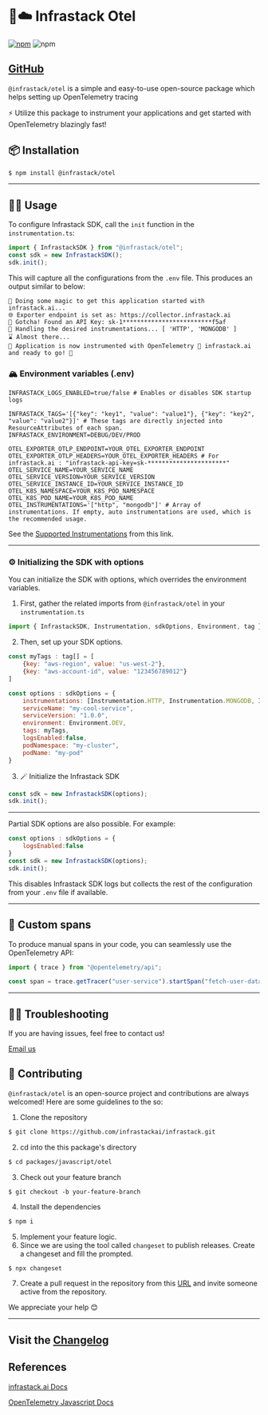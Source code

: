 # 🐙☁️ Infrastack Otel

[![npm](https://img.shields.io/npm/v/@infrastack/otel.svg)](https://www.npmjs.com/package/@infrastack/otel)
![npm](https://img.shields.io/npm/dm/@infrastack/otel)


## [GitHub](https://github.com/infrastackai/infrastack/tree/main/packages/javascript/otel)


`@infrastack/otel` is a simple and easy-to-use open-source package which helps setting up OpenTelemetry tracing

⚡ Utilize this package to instrument your applications and get started with OpenTelemetry blazingly fast!

## 📦 Installation

```bash
$ npm install @infrastack/otel
```
---

## 🧑‍🏫 Usage
To configure Infrastack SDK, call the `init` function in the `instrumentation.ts`:

```javascript
import { InfrastackSDK } from "@infrastack/otel";
const sdk = new InfrastackSDK();
sdk.init();
```

This will capture all the configurations from the `.env` file. This produces an output similar to below:
```
🧙 Doing some magic to get this application started with infrastack.ai...
🌐 Exporter endpoint is set as: https://collector.infrastack.ai
🔑 Gotcha! Found an API Key: sk-1*************************f5af
🎻 Handling the desired instrumentations... [ 'HTTP', 'MONGODB' ]
⌛ Almost there...
🚀 Application is now instrumented with OpenTelemetry 🤝 infrastack.ai and ready to go! 💪
```

### 🏔️ Environment variables (.env)
```properties
INFRASTACK_LOGS_ENABLED=true/false # Enables or disables SDK startup logs

INFRASTACK_TAGS='[{"key": "key1", "value": "value1"}, {"key": "key2", "value": "value2"}]' # These tags are directly injected into ResourceAttributes of each span.
INFRASTACK_ENVIRONMENT=DEBUG/DEV/PROD 

OTEL_EXPORTER_OTLP_ENDPOINT=YOUR_OTEL_EXPORTER_ENDPOINT
OTEL_EXPORTER_OTLP_HEADERS=YOUR_OTEL_EXPORTER_HEADERS # For infrastack.ai : "infrastack-api-key=sk-**********************"
OTEL_SERVICE_NAME=YOUR_SERVICE_NAME
OTEL_SERVICE_VERSION=YOUR_SERVICE_VERSION
OTEL_SERVICE_INSTANCE_ID=YOUR_SERVICE_INSTANCE_ID
OTEL_K8S_NAMESPACE=YOUR_K8S_POD_NAMESPACE
OTEL_K8S_POD_NAME=YOUR_K8S_POD_NAME
OTEL_INSTRUMENTATIONS='["http", "mongodb"]' # Array of instrumentations. If empty, auto instrumentations are used, which is the recommended usage.
```

See the [Supported Instrumentations](https://github.com/infrastackai/infrastack/blob/main/packages/javascript/otel/src/instrumentations/index.ts) from this link.

---

### ⚙️ Initializing the SDK with options
You can initialize the SDK with options, which overrides the environment variables.

1. First, gather the related imports from `@infrastack/otel` in your `instrumentation.ts`

```javascript
import { InfrastackSDK, Instrumentation, sdkOptions, Environment, tag } from "@infrastack/otel";
```
2. Then, set up your SDK options. 

```javascript
const myTags : tag[] = [
    {key: "aws-region", value: "us-west-2"},
    {key: "aws-account-id", value: "123456789012"}
]

const options : sdkOptions = {
    instrumentations: [Instrumentation.HTTP, Instrumentation.MONGODB, Instrumentation.EXPRESS],
    serviceName: "my-cool-service",
    serviceVersion: "1.0.0",
    environment: Environment.DEV,
    tags: myTags,
    logsEnabled:false,
    podNamespace: "my-cluster",
    podName: "my-pod"
}
```

3. 🪄 Initialize the Infrastack SDK
```javascript
const sdk = new InfrastackSDK(options);
sdk.init();
```

---
Partial SDK options are also possible. For example:

```javascript
const options : sdkOptions = {
    logsEnabled:false
}
const sdk = new InfrastackSDK(options);
sdk.init();
```
This disables Infrastack SDK logs but collects the rest of the configuration from your `.env` file if available.

---

## 🔧 Custom spans 
To produce manual spans in your code, you can seamlessly use the OpenTelemetry API:

```javascript
import { trace } from "@opentelemetry/api";

const span = trace.getTracer("user-service").startSpan("fetch-user-data");
```

---

## 🧑‍🔧 Troubleshooting
If you are having issues, feel free to contact us!

[Email us](mailto:ferhat@infrastack.ai)

## 💪 Contributing
`@infrastack/otel` is an open-source project and contributions are always welcomed! Here are some guidelines to the so:

1. Clone the repository

```bash
$ git clone https://github.com/infrastackai/infrastack.git
```
2. cd into the this package's directory

```bash
$ cd packages/javascript/otel
```

3. Check out your feature branch

```
$ git checkout -b your-feature-branch
```
4. Install the dependencies

```bash
$ npm i
```
5. Implement your feature logic.
6. Since we are using the tool called `changeset` to publish releases. Create a changeset and fill the prompted.

```bash
$ npx changeset
```
7. Create a pull request in the repository from this [URL](https://github.com/infrastackai/infrastack/pulls) and invite someone active from the repository. 

We appreciate your help 😊

---

## Visit the [Changelog](https://github.com/infrastackai/infrastack/blob/main/packages/javascript/otel/CHANGELOG.md)

## References
[infrastack.ai Docs](https://docs.infrastack.ai)

[OpenTelemetry Javascript Docs](https://opentelemetry.io/docs/languages/js/)